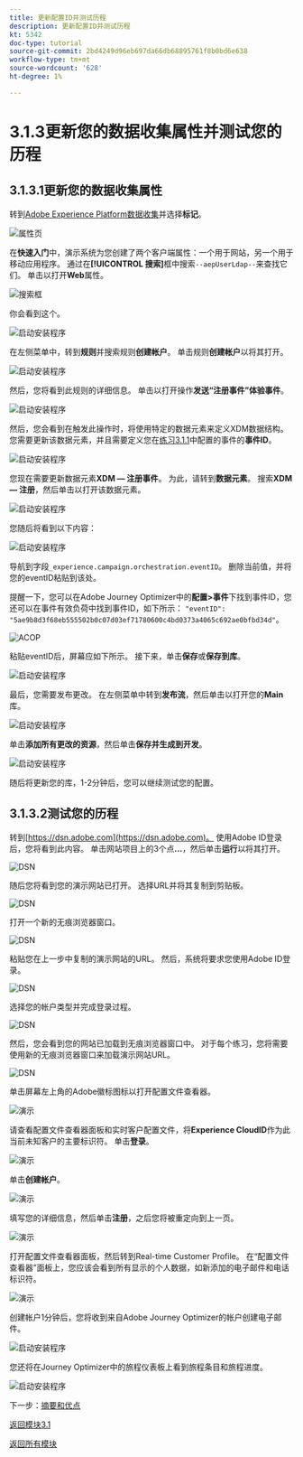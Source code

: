 ```yaml
---
title: 更新配置ID并测试历程
description: 更新配置ID并测试历程
kt: 5342
doc-type: tutorial
source-git-commit: 2bd4249d96eb697da66db68895761f8b0bd6e638
workflow-type: tm+mt
source-wordcount: '628'
ht-degree: 1%

---
```


# 3.1.3更新您的数据收集属性并测试您的历程

## 3.1.3.1更新您的数据收集属性

转到[Adobe Experience Platform数据收集](https://experience.adobe.com/launch/)并选择&#x200B;**标记**。

![属性页](./../../../modules/datacollection/module1.1/images/launch1.png)

在&#x200B;**快速入门**&#x200B;中，演示系统为您创建了两个客户端属性：一个用于网站，另一个用于移动应用程序。 通过在&#x200B;**[!UICONTROL 搜索]**&#x200B;框中搜索`--aepUserLdap--`来查找它们。 单击以打开&#x200B;**Web**&#x200B;属性。

![搜索框](./../../../modules/datacollection/module1.1/images/property6.png)

你会看到这个。

![启动安装程序](./images/rule1.png)

在左侧菜单中，转到&#x200B;**规则**&#x200B;并搜索规则&#x200B;**创建帐户**。 单击规则&#x200B;**创建帐户**&#x200B;以将其打开。

![启动安装程序](./images/rule2.png)

然后，您将看到此规则的详细信息。 单击以打开操作&#x200B;**发送“注册事件”体验事件**。

![启动安装程序](./images/rule3.png)

然后，您会看到在触发此操作时，将使用特定的数据元素来定义XDM数据结构。 您需要更新该数据元素，并且需要定义您在[练习3.1.1](./ex1.md)中配置的事件的&#x200B;**事件ID**。

![启动安装程序](./images/rule4.png)

您现在需要更新数据元素&#x200B;**XDM — 注册事件**。 为此，请转到&#x200B;**数据元素**。 搜索&#x200B;**XDM — 注册**，然后单击以打开该数据元素。

![启动安装程序](./images/rule5.png)

您随后将看到以下内容：

![启动安装程序](./images/rule6.png)

导航到字段`_experience.campaign.orchestration.eventID`。 删除当前值，并将您的eventID粘贴到该处。

提醒一下，您可以在Adobe Journey Optimizer中的&#x200B;**配置>事件**&#x200B;下找到事件ID，您还可以在事件有效负荷中找到事件ID，如下所示： `"eventID": "5ae9b8d3f68eb555502b0c07d03ef71780600c4bd0373a4065c692ae0bfbd34d"`。

![ACOP](./images/payloadeventID.png)

粘贴eventID后，屏幕应如下所示。 接下来，单击&#x200B;**保存**&#x200B;或&#x200B;**保存到库**。

![启动安装程序](./images/rule7.png)

最后，您需要发布更改。 在左侧菜单中转到&#x200B;**发布流**，然后单击以打开您的&#x200B;**Main**&#x200B;库。

![启动安装程序](./images/rule8.png)

单击&#x200B;**添加所有更改的资源**，然后单击&#x200B;**保存并生成到开发**。

![启动安装程序](./images/rule9.png)

随后将更新您的库，1-2分钟后，您可以继续测试您的配置。

## 3.1.3.2测试您的历程

转到[https://dsn.adobe.com](https://dsn.adobe.com)。 使用Adobe ID登录后，您将看到此内容。 单击网站项目上的3个点&#x200B;**...**，然后单击&#x200B;**运行**&#x200B;以将其打开。

![DSN](./../../datacollection/module1.1/images/web8.png)

随后您将看到您的演示网站已打开。 选择URL并将其复制到剪贴板。

![DSN](../../gettingstarted/gettingstarted/images/web3.png)

打开一个新的无痕浏览器窗口。

![DSN](../../gettingstarted/gettingstarted/images/web4.png)

粘贴您在上一步中复制的演示网站的URL。 然后，系统将要求您使用Adobe ID登录。

![DSN](../../gettingstarted/gettingstarted/images/web5.png)

选择您的帐户类型并完成登录过程。

![DSN](../../gettingstarted/gettingstarted/images/web6.png)

然后，您会看到您的网站已加载到无痕浏览器窗口中。 对于每个练习，您将需要使用新的无痕浏览器窗口来加载演示网站URL。

![DSN](../../gettingstarted/gettingstarted/images/web7.png)

单击屏幕左上角的Adobe徽标图标以打开配置文件查看器。

![演示](./../../../modules/datacollection/module1.2/images/pv1.png)

请查看配置文件查看器面板和实时客户配置文件，将&#x200B;**Experience CloudID**&#x200B;作为此当前未知客户的主要标识符。 单击&#x200B;**登录**。

![演示](./../../../modules/datacollection/module1.2/images/pv2.png)

单击&#x200B;**创建帐户**。

![演示](./../../../modules/datacollection/module1.2/images/pv9.png)

填写您的详细信息，然后单击&#x200B;**注册**，之后您将被重定向到上一页。

![演示](./../../../modules/datacollection/module1.2/images/pv10.png)

打开配置文件查看器面板，然后转到Real-time Customer Profile。 在“配置文件查看器”面板上，您应该会看到所有显示的个人数据，如新添加的电子邮件和电话标识符。

![演示](./../../../modules/datacollection/module1.2/images/pv11.png)

创建帐户1分钟后，您将收到来自Adobe Journey Optimizer的帐户创建电子邮件。

![启动安装程序](./images/email.png)

您还将在Journey Optimizer中的旅程仪表板上看到旅程条目和旅程进度。

![启动安装程序](./images/emaildash.png)

下一步：[摘要和优点](./summary.md)

[返回模块3.1](./journey-orchestration-create-account.md)

[返回所有模块](../../../overview.md)
